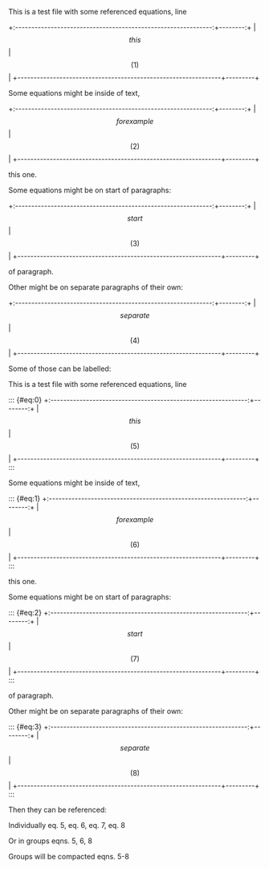 This is a test file with some referenced equations, line

<div>

+:-------------------------------------------------------------:+--------:+
| $$ this $$                                                    | $$(1)$$ |
+---------------------------------------------------------------+---------+

</div>

Some equations might be inside of text,

<div>

+:-------------------------------------------------------------:+--------:+
| $$ for example $$                                             | $$(2)$$ |
+---------------------------------------------------------------+---------+

</div>

this one.

Some equations might be on start of paragraphs:

<div>

+:-------------------------------------------------------------:+--------:+
| $$ start $$                                                   | $$(3)$$ |
+---------------------------------------------------------------+---------+

</div>

of paragraph.

Other might be on separate paragraphs of their own:

<div>

+:-------------------------------------------------------------:+--------:+
| $$ separate $$                                                | $$(4)$$ |
+---------------------------------------------------------------+---------+

</div>

Some of those can be labelled:

This is a test file with some referenced equations, line

::: {#eq:0}
+:-------------------------------------------------------------:+--------:+
| $$ this $$                                                    | $$(5)$$ |
+---------------------------------------------------------------+---------+
:::

Some equations might be inside of text,

::: {#eq:1}
+:-------------------------------------------------------------:+--------:+
| $$ for example $$                                             | $$(6)$$ |
+---------------------------------------------------------------+---------+
:::

this one.

Some equations might be on start of paragraphs:

::: {#eq:2}
+:-------------------------------------------------------------:+--------:+
| $$ start $$                                                   | $$(7)$$ |
+---------------------------------------------------------------+---------+
:::

of paragraph.

Other might be on separate paragraphs of their own:

::: {#eq:3}
+:-------------------------------------------------------------:+--------:+
| $$ separate $$                                                | $$(8)$$ |
+---------------------------------------------------------------+---------+
:::

Then they can be referenced:

Individually eq. 5, eq. 6, eq. 7, eq. 8

Or in groups eqns. 5, 6, 8

Groups will be compacted eqns. 5-8
